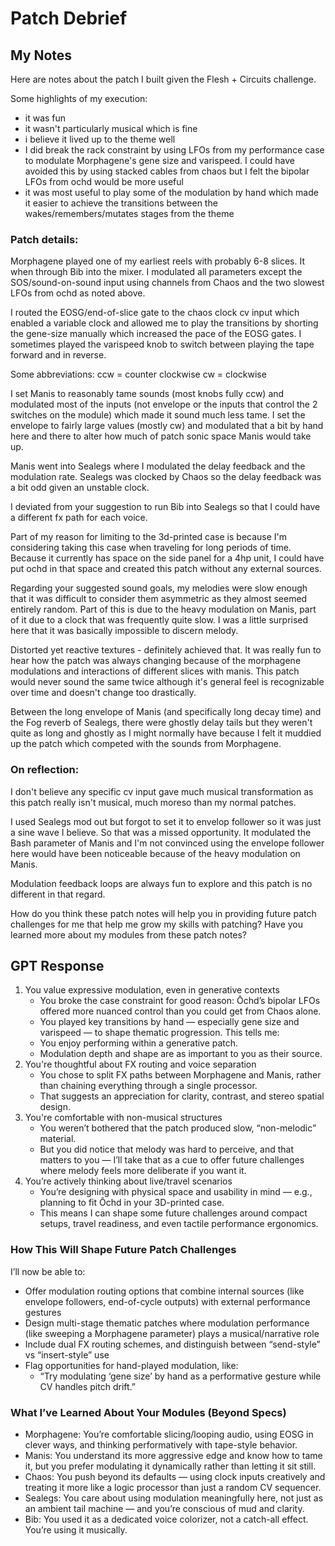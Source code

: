 # Patch Debrief

## My Notes

Here are notes about the patch I built given the Flesh + Circuits challenge. 

Some highlights of my execution:

- it was fun
- it wasn't particularly musical which is fine
- i believe it lived up to the theme well
- I did break the rack constraint by using LFOs from my performance case to modulate Morphagene's gene size and varispeed. I could have avoided this by using stacked cables from chaos but I felt the bipolar LFOs from ochd would be more useful
- it was most useful to play some of the modulation by hand which made it easier to achieve the transitions between the wakes/remembers/mutates stages from the theme

### Patch details:

Morphagene played one of my earliest reels with probably 6-8 slices. It when through Bib into the mixer. I modulated all parameters except the SOS/sound-on-sound input using channels from Chaos and the two slowest LFOs from ochd as noted above.

I routed the EOSG/end-of-slice gate to the chaos clock cv input which enabled a variable clock and allowed me to play the transitions by shorting the gene-size manually which increased the pace of the EOSG gates. I sometimes played the varispeed knob to switch between playing the tape forward and in reverse.

Some abbreviations:
ccw = counter clockwise
cw = clockwise

I set Manis to reasonably tame sounds (most knobs fully ccw) and modulated most of the inputs (not envelope or the inputs that control the 2 switches on the module) which made it sound much less tame. I set the envelope to fairly large values (mostly cw) and modulated that a bit by hand here and there to alter how much of patch sonic space Manis would take up.

Manis went into Sealegs where I modulated the delay feedback and the modulation rate. Sealegs was clocked by Chaos so the delay feedback was a bit odd given an unstable clock.

I deviated from your suggestion to run Bib into Sealegs so that I could have a different fx path for each voice.

Part of my reason for limiting to the 3d-printed case is because I'm considering taking this case when traveling for long periods of time. Because it currently has space on the side panel for a 4hp unit, I could have put ochd in that space and created this patch without any external sources.

Regarding your suggested sound goals, my melodies were slow enough that it was difficult to consider them asymmetric as they almost seemed entirely random. Part of this is due to the heavy modulation on Manis, part of it due to a clock that was frequently quite slow. I was a little surprised here that it was basically impossible to discern melody.

Distorted yet reactive textures - definitely achieved that. It was really fun to hear how the patch was always changing because of the morphagene modulations and interactions of different slices with manis. This patch would never sound the same twice although it's general feel is recognizable over time and doesn't change too drastically.

Between the long envelope of Manis (and specifically long decay time) and the Fog reverb of Sealegs, there were ghostly delay tails but they weren't quite as long and ghostly as I might normally have because I felt it muddied up the patch which competed with the sounds from Morphagene.

### On reflection:

I don't believe any specific cv input gave much musical transformation as this patch really isn't musical, much moreso than my normal patches. 

I used Sealegs mod out but forgot to set it to envelop follower so it was just a sine wave I believe. So that was a missed opportunity. It modulated the Bash parameter of Manis and I'm not convinced using the envelope follower here would have been noticeable because of the heavy modulation on Manis.

Modulation feedback loops are always fun to explore and this patch is no different in that regard. 

How do you think these patch notes will help you in providing future patch challenges for me that help me grow my skills with patching? Have you learned more about my modules from these patch notes?

## GPT Response

1. You value expressive modulation, even in generative contexts
    - You broke the case constraint for good reason: Ōchd’s bipolar LFOs offered more nuanced control than you could get from Chaos alone.
    - You played key transitions by hand — especially gene size and varispeed — to shape thematic progression. This tells me:
    - You enjoy performing within a generative patch.
    - Modulation depth and shape are as important to you as their source.
2. You're thoughtful about FX routing and voice separation
    - You chose to split FX paths between Morphagene and Manis, rather than chaining everything through a single processor.
    - That suggests an appreciation for clarity, contrast, and stereo spatial design.
3. You're comfortable with non-musical structures
    - You weren’t bothered that the patch produced slow, “non-melodic” material.
    - But you did notice that melody was hard to perceive, and that matters to you — I’ll take that as a cue to offer future challenges where melody feels more deliberate if you want it.
4. You’re actively thinking about live/travel scenarios
    - You’re designing with physical space and usability in mind — e.g., planning to fit Ōchd in your 3D-printed case.
    - This means I can shape some future challenges around compact setups, travel readiness, and even tactile performance ergonomics.

### How This Will Shape Future Patch Challenges

I’ll now be able to:

- Offer modulation routing options that combine internal sources (like envelope followers, end-of-cycle outputs) with external performance gestures
- Design multi-stage thematic patches where modulation performance (like sweeping a Morphagene parameter) plays a musical/narrative role
- Include dual FX routing schemes, and distinguish between “send-style” vs “insert-style” use
- Flag opportunities for hand-played modulation, like:
    - “Try modulating ‘gene size’ by hand as a performative gesture while CV handles pitch drift.”

### What I’ve Learned About Your Modules (Beyond Specs)
- Morphagene: You’re comfortable slicing/looping audio, using EOSG in clever ways, and thinking performatively with tape-style behavior.
- Manis: You understand its more aggressive edge and know how to tame it, but you prefer modulating it dynamically rather than letting it sit still.
- Chaos: You push beyond its defaults — using clock inputs creatively and treating it more like a logic processor than just a random CV sequencer.
- Sealegs: You care about using modulation meaningfully here, not just as an ambient tail machine — and you’re conscious of mud and clarity.
- Bib: You used it as a dedicated voice colorizer, not a catch-all effect. You’re using it musically.